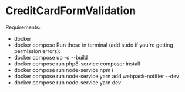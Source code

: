 # CreditCardFormValidation
Requirements:
- docker
- docker compose
Run these in terminal (add sudo if you're getting permission errors):
- docker compose up -d --build
- docker compose run php8-service composer install
- docker compose run node-service npm i
- docker compose run node-service yarn add webpack-notifier --dev
- docker compose run node-service yarn dev